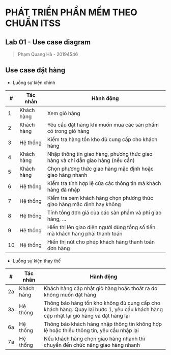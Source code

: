 # PHÁT TRIỂN PHẦN MỀM  THEO CHUẨN ITSS 
## Lab 01 - Use case diagram
> Phạm Quang Hà - 20194546

## Use case đặt hàng
- Luồng sự kiện chính

|#| Tác nhân | Hành động |
|------| ------ | ------ |
|1| Khách hàng | Xem giỏ hàng |
|2| Khách hàng | Yêu cầu đặt hàng khi muốn mua các sản phẩm có trong giỏ hàng |
|3| Hệ thống | Kiểm tra hàng tồn kho đủ cung cấp cho khách hàng |
|4| Khách hàng | Nhập thông tin giao hàng, phương thức giao hàng và chỉ dẫn giao hàng (nếu cần) 
|5| Khách hàng | Chọn phương thức giao hàng mặc định hoặc giao hàng nhanh||
|6| Hệ thống | Kiểm tra tính hợp lệ của các thông tin mà khách hàng đã nhập |
|7| Hệ thống | Kiểm tra xem khách hàng chọn phương thức giao hàng mặc định hay không |
|8| Hệ thống | Tính tổng đơn giá của các sản phẩm và phí giao hàng, ... |
|9| Hệ thống | Hiển thị lên giao diện người dùng tổng số tiền mà khách hàng phải thanh toán |
|10| Hệ thống | Hiển thị nút cho phép khách hàng thanh toán đơn hàng |

- Luồng sự kiện thay thế

|#| Tác nhân | Hành động |
|------| ------ | ------ |
|2a| Khách hàng | Khách hàng cập nhật giỏ hàng hoặc thoát ra do không muốn đặt hàng |
|3a| Hệ thống | Thông báo hàng tồn kho không đủ cung cấp cho khách hàng. Quay lại bước 1, yêu cầu khách hàng cập nhật lại giỏ hàng và đặt hàng lại |
|6a| Hệ thống |Thông báo khách hàng nhập thông tin không hợp lệ hoặc thiếu thông tin, yêu cầu nhập lại|
|7a| Hệ thống | Nếu khách hàng chọn giao hàng nhanh thì chuyển đến chức năng giao hàng nhanh |
